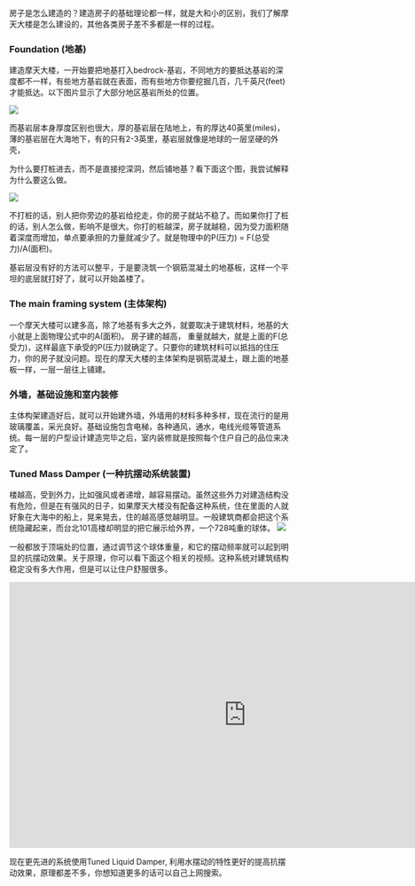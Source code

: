 房子是怎么建造的？建造房子的基础理论都一样，就是大和小的区别，我们了解摩天大楼是怎么建设的，其他各类房子差不多都是一样的过程。

### Foundation (地基)

建造摩天大楼，一开始要把地基打入bedrock-基岩，不同地方的要抵达基岩的深度都不一样，有些地方基岩就在表面，而有些地方你要挖掘几百，几千英尺(feet)才能抵达。以下图片显示了大部分地区基岩所处的位置。

<img src="https://assets/image/world/Horizons.gif" />

而基岩层本身厚度区别也很大，厚的基岩层在陆地上，有的厚达40英里(miles)，薄的基岩层在大海地下，有的只有2-3英里，基岩层就像是地球的一层坚硬的外壳，

为什么要打桩进去，而不是直接挖深洞，然后铺地基？看下面这个图，我尝试解释为什么要这么做。

<img src="https://assets/image/world/why_beam.png" />

不打桩的话，别人把你旁边的基岩给挖走，你的房子就站不稳了。而如果你打了桩的话，别人怎么做，影响不是很大。你打的桩越深，房子就越稳，因为受力面积随着深度而增加，单点要承担的力量就减少了。就是物理中的P(压力) = F(总受力)/A(面积)。

基岩层没有好的方法可以整平，于是要浇筑一个钢筋混凝土的地基板，这样一个平坦的底层就打好了，就可以开始盖楼了。

### The main framing system (主体架构)

一个摩天大楼可以建多高，除了地基有多大之外，就要取决于建筑材料，地基的大小就是上面物理公式中的A(面积)。 房子建的越高， 重量就越大，就是上面的F(总受力)，这样最底下承受的P(压力)就确定了。只要你的建筑材料可以抵挡的住压力，你的房子就没问题。现在的摩天大楼的主体架构是钢筋混凝土，跟上面的地基板一样，一层一层往上铺建。

### 外墙，基础设施和室内装修

主体构架建造好后，就可以开始建外墙，外墙用的材料多种多样，现在流行的是用玻璃覆盖，采光良好。基础设施包含电梯，各种通风，通水，电线光缆等管道系统。每一层的户型设计建造完毕之后，室内装修就是按照每个住户自己的品位来决定了。

### Tuned Mass Damper (一种抗摆动系统装置)

楼越高，受到外力，比如强风或者递增，越容易摆动。虽然这些外力对建造结构没有危险，但是在有强风的日子，如果摩天大楼没有配备这种系统，住在里面的人就好象在大海中的船上，晃来晃去，住的越高感觉越明显。一般建筑商都会把这个系统隐藏起来，而台北101高楼却明显的把它展示给外界，一个728吨重的球体。
<img src="https://assets/image/world/Tuned_mass_damper_-_Taipei_101.jpg" />

一般都放于顶端处的位置，通过调节这个球体重量，和它的摆动频率就可以起到明显的抗摆动效果。关于原理，你可以看下面这个相关的视频。这种系统对建筑结构稳定没有多大作用，但是可以让住户舒服很多。

<iframe width="854" height="480" src="https://www.youtube.com/embed/f1U4SAgy60c" frameborder="0" allowfullscreen></iframe>

现在更先进的系统使用Tuned Liquid Damper, 利用水摆动的特性更好的提高抗摆动效果，原理都差不多，你想知道更多的话可以自己上网搜索。


